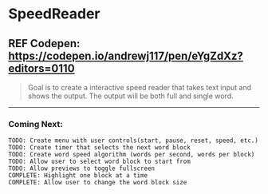 # SpeedReader

## REF Codepen: https://codepen.io/andrewj117/pen/eYgZdXz?editors=0110

> Goal is to create a interactive speed reader that takes text input and shows the output. 
> The output will be both full and single word. 

___
### Coming Next:
```
TODO: Create menu with user controls(start, pause, reset, speed, etc.)
TODO: Create timer that selects the next word block
TODO: Create word speed algorithm (words per second, words per block)
TODO: Allow user to select word block to start from
TODO: Allow previews to toggle fullscreen 
COMPLETE: Highlight one block at a time
COMPLETE: Allow user to change the word block size
```